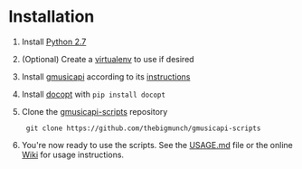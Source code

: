 Installation
============

1. Install [Python 2.7](http://python.org/download/)

2. (Optional) Create a [virtualenv](https://pypi.python.org/pypi/virtualenv) to use if desired

3. Install [gmusicapi](https://github.com/simon-weber/Unofficial-Google-Music-API) according to its [instructions](http://unofficial-google-music-api.readthedocs.org/en/latest/usage.html#installation)

4. Install [docopt](https://github.com/docopt/docopt) with ``pip install docopt``

5. Clone the [gmusicapi-scripts](https://github.com/thebigmunch/gmusicapi-scripts) repository

		git clone https://github.com/thebigmunch/gmusicapi-scripts

6. You're now ready to use the scripts. See the [USAGE.md](USAGE.md) file or the online [Wiki](https://github.com/thebigmunch/gmusicapi-scripts/wiki) for usage instructions.
		